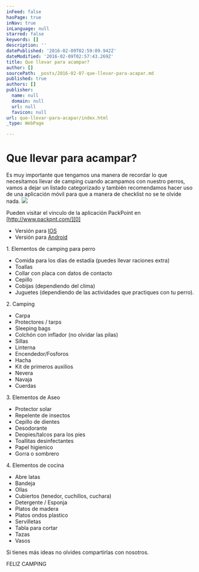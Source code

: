```yaml
---
inFeed: false
hasPage: true
inNav: true
inLanguage: null
starred: false
keywords: []
description: ''
datePublished: '2016-02-09T02:59:09.942Z'
dateModified: '2016-02-09T02:57:43.269Z'
title: Que llevar para acampar?
author: []
sourcePath: _posts/2016-02-07-que-llevar-para-acapar.md
published: true
authors: []
publisher:
  name: null
  domain: null
  url: null
  favicon: null
url: que-llevar-para-acapar/index.html
_type: WebPage

---
```

# Que llevar para acampar?

Es muy importante  que tengamos una manera de recordar lo que necesitamos llevar de camping cuando acampamos con nuestro perros, vamos a dejar un listado categorizado y también recomendamos hacer uso de una aplicación móvil  para que a manera de checklist no se te olvide nada.
![](https://the-grid-user-content.s3-us-west-2.amazonaws.com/b3489df8-4f77-4f2a-bc35-5d311e6625e5.jpg)

Pueden visitar el vinculo de la aplicación PackPoint en [http://www.packpnt.com/][0]

* Versión para [IOS][1]
* Versión para [Android][2]

1\. Elementos de camping para perro

* Comida para los días de estadía (puedes llevar raciones extra)
* Toallas
* Collar con placa con datos de contacto
* Cepillo
* Cobijas (dependiendo del clima)
* Juguetes (dependiendo de las actividades que practiques con tu perro).

2\. Camping 

* Carpa
* Protectores / tarps
* Sleeping bags
* Colchón con inflador (no olvidar las pilas)
* Sillas
* Linterna
* Encendedor/Fosforos
* Hacha
* Kit de primeros auxilios
* Nevera
* Navaja
* Cuerdas

3\. Elementos de Aseo

* Protector solar
* Repelente de insectos
* Cepillo de dientes
* Desodorante
* Deopies/talcos para los pies 
* Toallitas desinfectantes
* Papel higienico
* Gorra o sombrero

4\. Elementos de cocina

* Abre latas 
* Bandeja 
* Ollas
* Cubiertos (tenedor, cuchillos, cuchara)
* Detergente / Esponja 
* Platos de madera 
* Platos ondos plastico
* Servilletas
* Tabla para cortar 
* Tazas
* Vasos 

Si tienes más ideas no olvides compartirlas con nosotros.

FELIZ CAMPING

[0]: http://www.packpnt.com/
[1]: https://itunes.apple.com/us/app/packpoint-packing-list-travel/id896337401?mt=8
[2]: https://play.google.com/store/apps/details?id=com.YRH.PackPoint